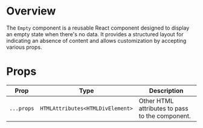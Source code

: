 # Overview

The `Empty` component is a reusable React component designed to display an empty state when there's no data. It provides a structured layout for indicating an absence of content and allows customization by accepting various props.

# Props

| Prop       | Type                             | Description                                     |
| ---------- | -------------------------------- | ----------------------------------------------- |
| `...props` | `HTMLAttributes<HTMLDivElement>` | Other HTML attributes to pass to the component. |
